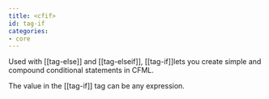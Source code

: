 ```yaml
---
title: <cfif>
id: tag-if
categories:
- core
---
```


Used with [[tag-else]] and [[tag-elseif]], [[tag-if]]lets you create simple and compound conditional statements in CFML.

The value in the [[tag-if]] tag can be any expression.
